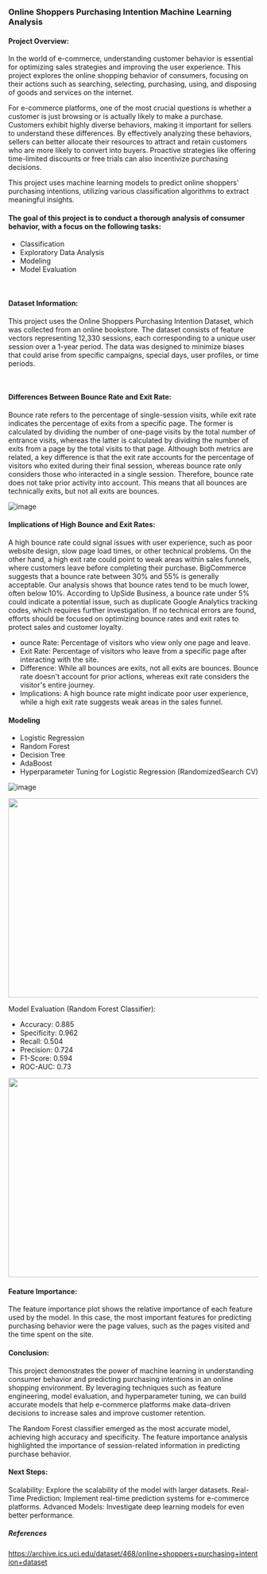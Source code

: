 ### Online Shoppers Purchasing Intention Machine Learning Analysis


#### Project Overview:

In the world of e-commerce, understanding customer behavior is essential for optimizing sales strategies and improving the user experience. This project explores the online shopping behavior of consumers, focusing on their actions such as searching, selecting, purchasing, using, and disposing of goods and services on the internet.

For e-commerce platforms, one of the most crucial questions is whether a customer is just browsing or is actually likely to make a purchase. Customers exhibit highly diverse behaviors, making it important for sellers to understand these differences. By effectively analyzing these behaviors, sellers can better allocate their resources to attract and retain customers who are more likely to convert into buyers. Proactive strategies like offering time-limited discounts or free trials can also incentivize purchasing decisions.

This project uses machine learning models to predict online shoppers' purchasing intentions, utilizing various classification algorithms to extract meaningful insights.

#### The goal of this project is to conduct a thorough analysis of consumer behavior, with a focus on the following tasks:

+ Classification
+ Exploratory Data Analysis
+ Modeling
+ Model Evaluation
<br>

#### Dataset Information:


This project uses the Online Shoppers Purchasing Intention Dataset, which was collected from an online bookstore. The dataset consists of feature vectors representing 12,330 sessions, each corresponding to a unique user session over a 1-year period. The data was designed to minimize biases that could arise from specific campaigns, special days, user profiles, or time periods.

<br>

#### Differences Between Bounce Rate and Exit Rate:


Bounce rate refers to the percentage of single-session visits, while exit rate indicates the percentage of exits from a specific page. The former is calculated by dividing the number of one-page visits by the total number of entrance visits, whereas the latter is calculated by dividing the number of exits from a page by the total visits to that page. Although both metrics are related, a key difference is that the exit rate accounts for the percentage of visitors who exited during their final session, whereas bounce rate only considers those who interacted in a single session. Therefore, bounce rate does not take prior activity into account. This means that all bounces are technically exits, but not all exits are bounces.

![image](https://github.com/user-attachments/assets/e755470b-afef-4737-86ba-cd1ebba7bb6b)

#### Implications of High Bounce and Exit Rates: 


A high bounce rate could signal issues with user experience, such as poor website design, slow page load times, or other technical problems. On the other hand, a high exit rate could point to weak areas within sales funnels, where customers leave before completing their purchase. BigCommerce suggests that a bounce rate between 30% and 55% is generally acceptable. Our analysis shows that bounce rates tend to be much lower, often below 10%. According to UpSide Business, a bounce rate under 5% could indicate a potential issue, such as duplicate Google Analytics tracking codes, which requires further investigation. If no technical errors are found, efforts should be focused on optimizing bounce rates and exit rates to protect sales and customer loyalty.

+ ounce Rate: Percentage of visitors who view only one page and leave.
+ Exit Rate: Percentage of visitors who leave from a specific page after interacting with the site.
+ Difference: While all bounces are exits, not all exits are bounces. Bounce rate doesn't account for prior actions, whereas exit rate considers the visitor's entire journey.
+ Implications: A high bounce rate might indicate poor user experience, while a high exit rate suggests weak areas in the sales funnel.


#### Modeling
+ Logistic Regression
+ Random Forest
+ Decision Tree
+ AdaBoost
+ Hyperparameter Tuning for Logistic Regression (RandomizedSearch CV)


![image](https://github.com/user-attachments/assets/443870b0-915f-40e2-bcae-c27f1ef8c8c2)


<img src='https://github.com/user-attachments/assets/70e09775-7220-46e6-bce8-5e14f6d975cd' width='700px' height='400px'>


Model Evaluation (Random Forest Classifier):
- Accuracy: 0.885
- Specificity: 0.962
- Recall: 0.504
- Precision: 0.724
- F1-Score: 0.594
- ROC-AUC: 0.73

<img src='https://github.com/user-attachments/assets/e934d83a-1f32-4dbc-b6b0-c1aae23976ca' width='700px' height='400px'>


#### Feature Importance:
The feature importance plot shows the relative importance of each feature used by the model. In this case, the most important features for predicting purchasing behavior were the page values, such as the pages visited and the time spent on the site.

#### Conclusion:
This project demonstrates the power of machine learning in understanding consumer behavior and predicting purchasing intentions in an online shopping environment. By leveraging techniques such as feature engineering, model evaluation, and hyperparameter tuning, we can build accurate models that help e-commerce platforms make data-driven decisions to increase sales and improve customer retention.

The Random Forest classifier emerged as the most accurate model, achieving high accuracy and specificity. The feature importance analysis highlighted the importance of session-related information in predicting purchase behavior.

#### Next Steps:
Scalability: Explore the scalability of the model with larger datasets.
Real-Time Prediction: Implement real-time prediction systems for e-commerce platforms.
Advanced Models: Investigate deep learning models for even better performance.

##### References
https://archive.ics.uci.edu/dataset/468/online+shoppers+purchasing+intention+dataset

